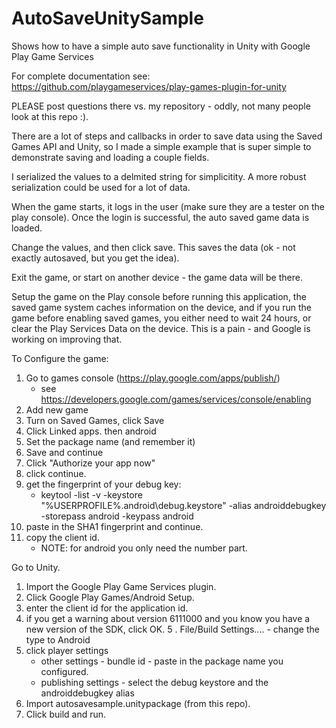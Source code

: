 # AutoSaveUnitySample
Shows how to have a simple auto save functionality in Unity with Google Play Game Services

For complete documentation see: https://github.com/playgameservices/play-games-plugin-for-unity

PLEASE post questions there vs. my repository - oddly, not many people look at this repo :).

There are a lot of steps and callbacks in order to save data using the Saved Games API and Unity, so I made a 
simple example that is super simple to demonstrate saving and loading a couple fields.

I serialized the values to a delmited string for simplicitity. A more robust serialization could be used for a lot of data.

When the game starts, it logs in the user (make sure they are a tester on the play console).  Once the login
is successful, the auto saved game data is loaded.

Change the values, and then click save.  This saves the data (ok - not exactly autosaved, but you get the idea).

Exit the game, or start on another device - the game data will be there.

Setup the game on the Play console before running this application, the saved game system caches information on the 
device, and if you run the game before enabling saved games, you either need to wait 24 hours, or clear the Play Services Data on the device.  This is a pain - and Google is working on improving that.

To Configure the game:

1. Go to games console (https://play.google.com/apps/publish/)
     - see https://developers.google.com/games/services/console/enabling
2. Add new game
3. Turn on Saved Games, click Save
4. Click Linked apps.
      then android
5. Set the package name (and remember it)
6. Save and continue
7. Click "Authorize your app now"
8. click continue.
9. get the fingerprint of your debug key:
   - keytool -list -v -keystore "%USERPROFILE%\.android\debug.keystore" -alias androiddebugkey -storepass android -keypass android
10. paste in the SHA1 fingerprint and continue.  
11. copy the client id.  
       - NOTE: for android you only need the number part.

Go to Unity.
1. Import the Google Play Game Services plugin.
2.  Click Google Play Games/Android Setup.
3. enter the client id for the application id.
4. if you get a warning about version  6111000 and you know you have a new version of the SDK, click OK.
5 . File/Build Settings....
       - change the type to Android
6. click player settings
      -  other settings - bundle id - paste in the package name you configured.
      - publishing settings - select the debug keystore and the androiddebugkey alias
8. Import autosavesample.unitypackage (from this repo).
7. Click build and run.




